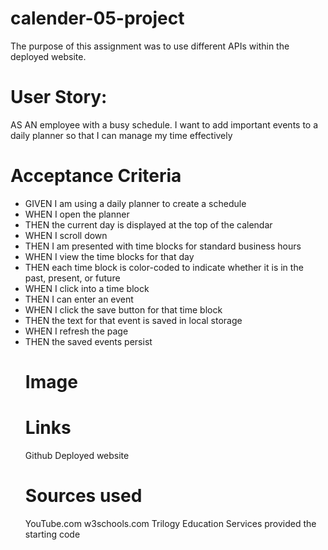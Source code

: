 # calender-05-project
The purpose of this assignment was to use different APIs within the deployed website.

# User Story:
AS AN employee with a busy schedule. I want to add important events to a daily planner so that I can manage my time effectively

# Acceptance Criteria 
<ul>
<li>GIVEN I am using a daily planner to create a schedule</li>
<li>WHEN I open the planner</li>
<li>THEN the current day is displayed at the top of the calendar </li>
<li>WHEN I scroll down </li>
<li>THEN I am presented with time blocks for standard business hours </li>
<li>WHEN I view the time blocks for that day </li>
<li>THEN each time block is color-coded to indicate whether it is in the past, present, or future </li>
<li>WHEN I click into a time block </li>
<li>THEN I can enter an event </li>
<li>WHEN I click the save button for that time block </li>
<li>THEN the text for that event is saved in local storage </li>
<li>WHEN I refresh the page </li>
<li>THEN the saved events persist </li>

# Image 

# Links 
Github
Deployed website

# Sources used 
YouTube.com
w3schools.com
Trilogy Education Services  provided the starting code 